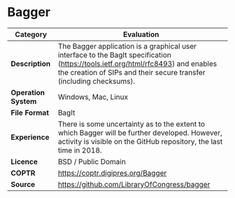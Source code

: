 # Bagger

| Category | Evaluation |
| --- | --- |
| **Description** | The Bagger application is a graphical user interface to the BagIt specification (https://tools.ietf.org/html/rfc8493) and enables the creation of SIPs and their secure transfer (including checksums). |
| **Operation System** | Windows, Mac, Linux |
| **File Format** | BagIt |
| **Experience** | There is some uncertainty as to the extent to which Bagger will be further developed. However, activity is visible on the GitHub repository, the last time in 2018. |
| **Licence** | BSD / Public Domain |
| **COPTR** | https://coptr.digipres.org/Bagger |
| **Source** | https://github.com/LibraryOfCongress/bagger |
